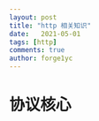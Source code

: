 ```yaml
---
layout: post
title: "http 相关知识"
date:   2021-05-01
tags: [http]
comments: true
author: forge1yc 
---
```


# 协议核心 
